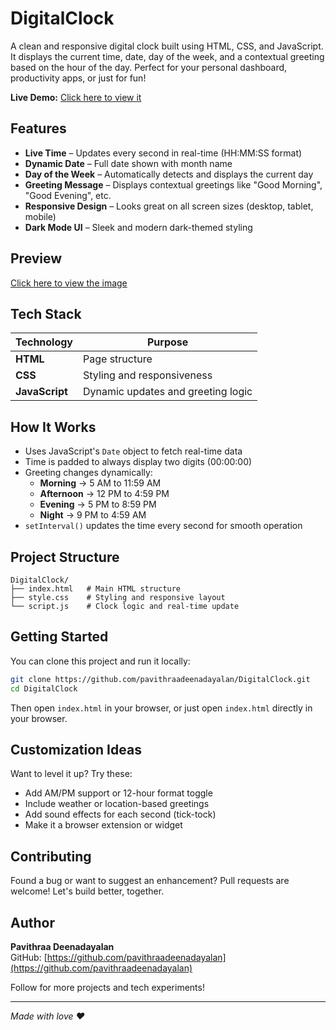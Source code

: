 # DigitalClock

A clean and responsive digital clock built using HTML, CSS, and JavaScript. It displays the current time, date, day of the week, and a contextual greeting based on the hour of the day. Perfect for your personal dashboard, productivity apps, or just for fun!

**Live Demo:** [Click here to view it](https://pavithraadeenadayalan.github.io/DigitalClock/)

## Features

- **Live Time** – Updates every second in real-time (HH:MM:SS format)
- **Dynamic Date** – Full date shown with month name
- **Day of the Week** – Automatically detects and displays the current day
- **Greeting Message** – Displays contextual greetings like "Good Morning", "Good Evening", etc.
- **Responsive Design** – Looks great on all screen sizes (desktop, tablet, mobile)
- **Dark Mode UI** – Sleek and modern dark-themed styling

## Preview

[Click here to view the image](https://github.com/PavithraaDeenadayalan/DigitalClock/blob/main/DigitalClock.png)

## Tech Stack

| Technology | Purpose |
|------------|---------|
| **HTML** | Page structure |
| **CSS** | Styling and responsiveness |
| **JavaScript** | Dynamic updates and greeting logic |

## How It Works

- Uses JavaScript's `Date` object to fetch real-time data
- Time is padded to always display two digits (00:00:00)
- Greeting changes dynamically:
  - **Morning** → 5 AM to 11:59 AM
  - **Afternoon** → 12 PM to 4:59 PM
  - **Evening** → 5 PM to 8:59 PM
  - **Night** → 9 PM to 4:59 AM
- `setInterval()` updates the time every second for smooth operation

## Project Structure

```
DigitalClock/
├── index.html   # Main HTML structure
├── style.css    # Styling and responsive layout
└── script.js    # Clock logic and real-time update
```

## Getting Started

You can clone this project and run it locally:

```bash
git clone https://github.com/pavithraadeenadayalan/DigitalClock.git
cd DigitalClock
```

Then open `index.html` in your browser, or just open `index.html` directly in your browser.

## Customization Ideas

Want to level it up? Try these:

- Add AM/PM support or 12-hour format toggle
- Include weather or location-based greetings
- Add sound effects for each second (tick-tock)
- Make it a browser extension or widget

## Contributing

Found a bug or want to suggest an enhancement? Pull requests are welcome! Let's build better, together.

## Author

**Pavithraa Deenadayalan**  
GitHub: [https://github.com/pavithraadeenadayalan](https://github.com/pavithraadeenadayalan)

Follow for more projects and tech experiments!

---

*Made with love ❤️*
